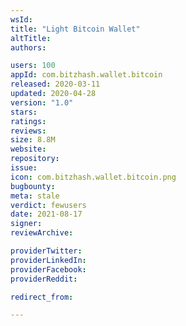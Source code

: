 ```yaml
---
wsId: 
title: "Light Bitcoin Wallet"
altTitle: 
authors:

users: 100
appId: com.bitzhash.wallet.bitcoin
released: 2020-03-11
updated: 2020-04-28
version: "1.0"
stars: 
ratings: 
reviews: 
size: 8.8M
website: 
repository: 
issue: 
icon: com.bitzhash.wallet.bitcoin.png
bugbounty: 
meta: stale
verdict: fewusers
date: 2021-08-17
signer: 
reviewArchive:

providerTwitter: 
providerLinkedIn: 
providerFacebook: 
providerReddit: 

redirect_from:

---
```



